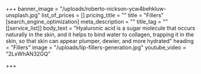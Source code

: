 +++
banner_image = "/uploads/roberto-nickson-ycw4behkluw-unsplash.jpg"
list_of_prices = []
pricing_title = ""
title = "Fillers"
[search_engine_optimization]
meta_description = ""
title_tag = ""
[[service_list]]
body_text = "Hyaluronic acid is a sugar molecule that occurs naturally in the skin, and it helps to bind water to collagen, trapping it in the skin, so that skin can appear plumper, dewier, and more hydrated"
heading = "Fillers"
image = "/uploads/lip-fillers-generation.jpg"
youtube_video = "2LxWhAN32GQ"

+++
